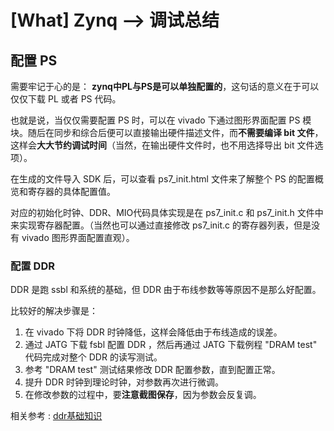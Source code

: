 [What] Zynq --> 调试总结
==========================

## 配置 PS 

需要牢记于心的是： **zynq中PL与PS是可以单独配置的**，这句话的意义在于可以仅仅下载 PL 或者 PS 代码。

也就是说，当仅仅需要配置 PS 时，可以在 vivado 下通过图形界面配置 PS 模块。随后在同步和综合后便可以直接输出硬件描述文件，而**不需要编译 bit 文件**，这样会**大大节约调试时间**（当然，在输出硬件文件时，也不用选择导出 bit 文件选项）。

在生成的文件导入 SDK 后，可以查看 ps7\_init.html 文件来了解整个 PS 的配置概览和寄存器的具体配置值。

对应的初始化时钟、DDR、MIO代码具体实现是在 ps7\_init.c 和 ps7\_init.h 文件中来实现寄存器配置。（当然也可以通过直接修改 ps7\_init.c 的寄存器列表，但是没有 vivado 图形界面配置直观）。

### 配置 DDR

DDR 是跑 ssbl 和系统的基础，但 DDR 由于布线参数等等原因不是那么好配置。

比较好的解决步骤是：

1.  在 vivado 下将 DDR 时钟降低，这样会降低由于布线造成的误差。
2.  通过 JATG 下载 fsbl 配置 DDR ，然后再通过 JATG 下载例程 "DRAM test" 代码完成对整个 DDR 的读写测试。
3.  参考 "DRAM test" 测试结果修改 DDR 配置参数，直到配置正常。
4.  提升 DDR 时钟到理论时钟，对参数再次进行微调。
5.  在修改参数的过程中，要**注意截图保存**，因为参数会反复调。

相关参考 : [ddr基础知识](https://github.com/KcMeterCEC/explore/blob/master/%5BWhat%5D%E5%9F%BA%E7%A1%80%E7%A1%AC%E4%BB%B6--DDR%E7%9F%A5%E8%AF%86/document.md)
